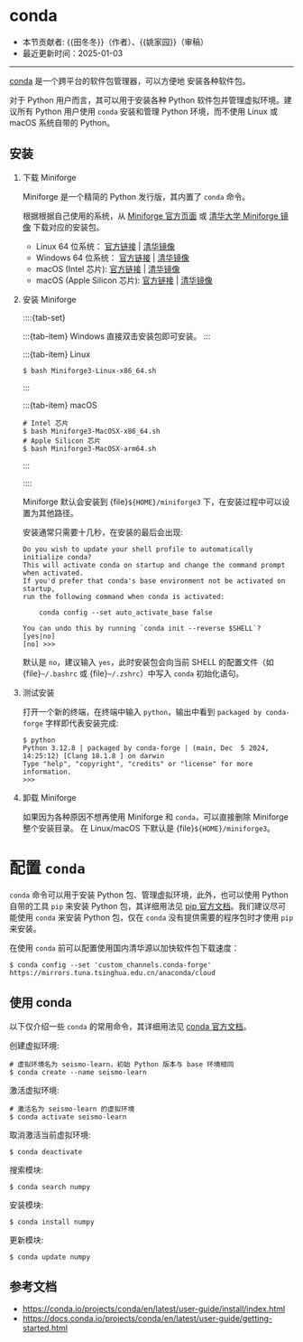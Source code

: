 # conda

- 本节贡献者: {{田冬冬}}（作者）、{{姚家园}}（审稿）
- 最近更新时间：2025-01-03

---

[conda](https://docs.conda.io/projects/conda/en/stable/) 是一个跨平台的软件包管理器，可以方便地
安装各种软件包。

对于 Python 用户而言，其可以用于安装各种 Python 软件包并管理虚拟环境。建议所有 Python 用户使用
`conda` 安装和管理 Python 环境，而不使用 Linux 或 macOS 系统自带的 Python。

## 安装

1. 下载 Miniforge

   Miniforge 是一个精简的 Python 发行版，其内置了 `conda` 命令。

   根据根据自己使用的系统，从 [Miniforge 官方页面](https://conda-forge.org/download/)
   或 [清华大学 Miniforge 镜像](https://mirrors.tuna.tsinghua.edu.cn/github-release/conda-forge/miniforge/)
   下载对应的安装包。

   - Linux 64 位系统：
     [官方链接](https://github.com/conda-forge/miniforge/releases/latest/download/Miniforge3-Linux-x86_64.sh) |
     [清华镜像](https://mirrors.tuna.tsinghua.edu.cn/github-release/conda-forge/miniforge/LatestRelease/Miniforge3-Linux-x86_64.sh)
   - Windows 64 位系统：
     [官方链接](https://github.com/conda-forge/miniforge/releases/latest/download/Miniforge3-Windows-x86_64.exe) |
     [清华镜像](https://mirrors.tuna.tsinghua.edu.cn/github-release/conda-forge/miniforge/LatestRelease/Miniforge3-Windows-x86_64.exe)
   - macOS (Intel 芯片):
     [官方链接](https://github.com/conda-forge/miniforge/releases/latest/download/Miniforge3-MacOSX-x86_64.sh) |
     [清华镜像](https://mirrors.tuna.tsinghua.edu.cn/github-release/conda-forge/miniforge/LatestRelease/Miniforge3-MacOSX-x86_64.sh)
   - macOS (Apple Silicon 芯片):
     [官方链接](https://github.com/conda-forge/miniforge/releases/latest/download/Miniforge3-MacOSX-arm64.sh) |
     [清华镜像](https://mirrors.tuna.tsinghua.edu.cn/github-release/conda-forge/miniforge/LatestRelease/Miniforge3-MacOSX-arm64.sh)

2. 安装 Miniforge

    ::::{tab-set}

    :::{tab-item} Windows
    直接双击安装包即可安装。
    :::

    :::{tab-item} Linux
    ```
    $ bash Miniforge3-Linux-x86_64.sh
    ```
    :::

    :::{tab-item} macOS
    ```
    # Intel 芯片
    $ bash Miniforge3-MacOSX-x86_64.sh
    # Apple Silicon 芯片
    $ bash Miniforge3-MacOSX-arm64.sh
    ```
    :::

    ::::

   Miniforge 默认会安装到 {file}`${HOME}/miniforge3` 下，在安装过程中可以设置为其他路径。

   安装通常只需要十几秒，在安装的最后会出现:
   ```
   Do you wish to update your shell profile to automatically initialize conda?
   This will activate conda on startup and change the command prompt when activated.
   If you'd prefer that conda's base environment not be activated on startup,
   run the following command when conda is activated:

       conda config --set auto_activate_base false

   You can undo this by running `conda init --reverse $SHELL`? [yes|no]
   [no] >>>
   ```

   默认是 `no`，建议输入 `yes`，此时安装包会向当前 SHELL 的配置文件（如 {file}`~/.bashrc` 或
   {file}`~/.zshrc`）中写入 `conda` 初始化语句。

3. 测试安装

   打开一个新的终端，在终端中输入 `python`，输出中看到 `packaged by conda-forge` 字样即代表安装完成:
   ```
   $ python
   Python 3.12.8 | packaged by conda-forge | (main, Dec  5 2024, 14:25:12) [Clang 18.1.8 ] on darwin
   Type "help", "copyright", "credits" or "license" for more information.
   >>>
   ```

4. 卸载 Miniforge

   如果因为各种原因不想再使用 Miniforge 和 `conda`，可以直接删除 Miniforge 整个安装目录。
   在 Linux/macOS 下默认是 {file}`${HOME}/miniforge3`。

# 配置 `conda`

`conda` 命令可以用于安装 Python 包、管理虚拟环境，此外，也可以使用 Python 自带的工具 `pip` 来安装
Python 包，其详细用法见 [pip 官方文档](https://pip.pypa.io/en/stable/)。我们建议尽可能使用 `conda`
来安装 Python 包，仅在 `conda` 没有提供需要的程序包时才使用 `pip` 来安装。

在使用 `conda` 前可以配置使用国内清华源以加快软件包下载速度：
```
$ conda config --set 'custom_channels.conda-forge' https://mirrors.tuna.tsinghua.edu.cn/anaconda/cloud
```

## 使用 conda

以下仅介绍一些 `conda` 的常用命令，其详细用法见
[conda 官方文档](https://docs.conda.io/projects/conda/en/latest/index.html)。

创建虚拟环境:
```
# 虚拟环境名为 seismo-learn，初始 Python 版本与 base 环境相同
$ conda create --name seismo-learn
```

激活虚拟环境:
```
# 激活名为 seismo-learn 的虚拟环境
$ conda activate seismo-learn
```

取消激活当前虚拟环境:
```
$ conda deactivate
```

搜索模块:
```
$ conda search numpy
```

安装模块:
```
$ conda install numpy
```

更新模块:
```
$ conda update numpy
```

## 参考文档

- <https://conda.io/projects/conda/en/latest/user-guide/install/index.html>
- <https://docs.conda.io/projects/conda/en/latest/user-guide/getting-started.html>
